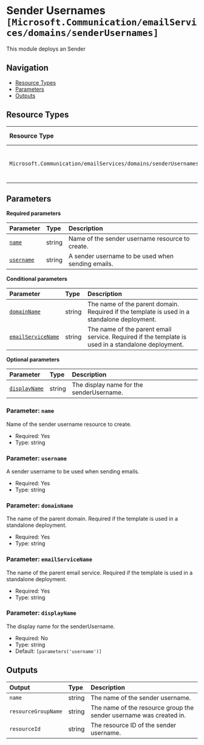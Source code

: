 # Sender Usernames `[Microsoft.Communication/emailServices/domains/senderUsernames]`

This module deploys an Sender

## Navigation

- [Resource Types](#Resource-Types)
- [Parameters](#Parameters)
- [Outputs](#Outputs)

## Resource Types

| Resource Type | API Version | References |
| :-- | :-- | :-- |
| `Microsoft.Communication/emailServices/domains/senderUsernames` | 2023-04-01 | <ul style="padding-left: 0px;"><li>[AzAdvertizer](https://www.azadvertizer.net/azresourcetypes/microsoft.communication_emailservices_domains_senderusernames.html)</li><li>[Template reference](https://learn.microsoft.com/en-us/azure/templates/Microsoft.Communication/2023-04-01/emailServices/domains/senderUsernames)</li></ul> |

## Parameters

**Required parameters**

| Parameter | Type | Description |
| :-- | :-- | :-- |
| [`name`](#parameter-name) | string | Name of the sender username resource to create. |
| [`username`](#parameter-username) | string | A sender username to be used when sending emails. |

**Conditional parameters**

| Parameter | Type | Description |
| :-- | :-- | :-- |
| [`domainName`](#parameter-domainname) | string | The name of the parent domain. Required if the template is used in a standalone deployment. |
| [`emailServiceName`](#parameter-emailservicename) | string | The name of the parent email service. Required if the template is used in a standalone deployment. |

**Optional parameters**

| Parameter | Type | Description |
| :-- | :-- | :-- |
| [`displayName`](#parameter-displayname) | string | The display name for the senderUsername. |

### Parameter: `name`

Name of the sender username resource to create.

- Required: Yes
- Type: string

### Parameter: `username`

A sender username to be used when sending emails.

- Required: Yes
- Type: string

### Parameter: `domainName`

The name of the parent domain. Required if the template is used in a standalone deployment.

- Required: Yes
- Type: string

### Parameter: `emailServiceName`

The name of the parent email service. Required if the template is used in a standalone deployment.

- Required: Yes
- Type: string

### Parameter: `displayName`

The display name for the senderUsername.

- Required: No
- Type: string
- Default: `[parameters('username')]`

## Outputs

| Output | Type | Description |
| :-- | :-- | :-- |
| `name` | string | The name of the sender username. |
| `resourceGroupName` | string | The name of the resource group the sender username was created in. |
| `resourceId` | string | The resource ID of the sender username. |
